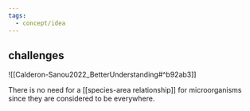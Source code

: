 ```yaml
---
tags:
  - concept/idea
---
```

## challenges
![[Calderon-Sanou2022_BetterUnderstanding#^b92ab3]]

There is no need for a [[species-area relationship]] for microorganisms since they are considered to be everywhere.